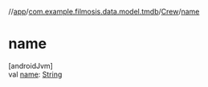//[app](../../../index.md)/[com.example.filmosis.data.model.tmdb](../index.md)/[Crew](index.md)/[name](name.md)

# name

[androidJvm]\
val [name](name.md): [String](https://kotlinlang.org/api/latest/jvm/stdlib/kotlin/-string/index.html)
